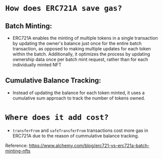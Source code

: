 # `How does ERC721A save gas?`
## Batch Minting:
- ERC721A enables the minting of multiple tokens in a single transaction by updating the owner's balance just once for the entire batch transaction, as opposed to making multiple updates for each token within the batch. Additionally, it optimizes the process by updating ownership data once per batch mint request, rather than for each individually minted NFT

## Cumulative Balance Tracking:
-  Instead of updating the balance for each token minted, it uses a cumulative sum approach to track the number of tokens owned.


# `Where does it add cost?`

- `transferFrom` and `safeTransferFrom` transactions cost more gas in ERC721A due to the reason of cummulative balance tracking.

Reference: https://www.alchemy.com/blog/erc721-vs-erc721a-batch-minting-nfts